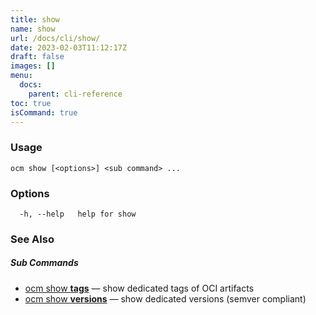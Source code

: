 ```yaml
---
title: show
name: show
url: /docs/cli/show/
date: 2023-02-03T11:12:17Z
draft: false
images: []
menu:
  docs:
    parent: cli-reference
toc: true
isCommand: true
---
```

### Usage

```
ocm show [<options>] <sub command> ...
```

### Options

```
  -h, --help   help for show
```

### See Also



##### Sub Commands

* [ocm show <b>tags</b>](/docs/cli/show/tags)	 &mdash; show dedicated tags of OCI artifacts
* [ocm show <b>versions</b>](/docs/cli/show/versions)	 &mdash; show dedicated versions (semver compliant)

